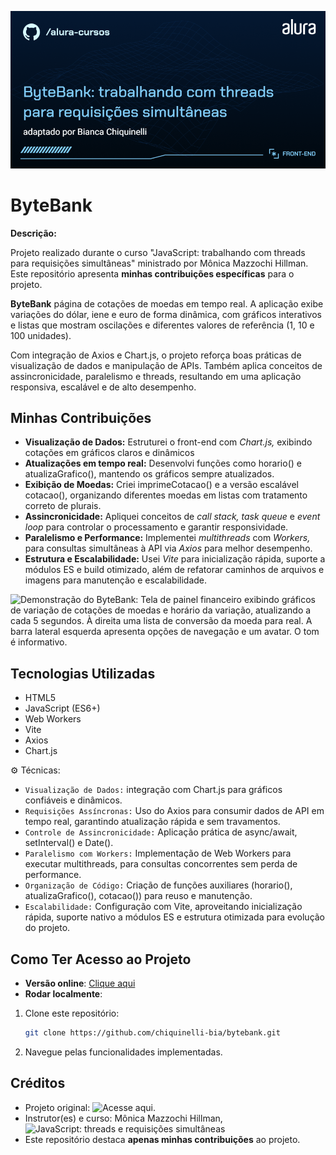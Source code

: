 ![Thumbnail do projeto. O título é "ByteBank: trabalhando com threads para requisições simultâneas" e o subtítulo é "adaptado por Bianca Chiquinelli".](Front-end-ByteBank_%20trabalhando%20com%20threads%20para%20requisições%20simultâneas.png)

# ByteBank

**Descrição:**

Projeto realizado durante o curso "JavaScript: trabalhando com threads para requisições simultâneas" ministrado por Mônica Mazzochi Hillman. Este repositório apresenta **minhas contribuições específicas** para o projeto.

**ByteBank** página de cotações de moedas em tempo real.
A aplicação exibe variações do dólar, iene e euro de forma dinâmica, com gráficos interativos e listas que mostram oscilações e diferentes valores de referência (1, 10 e 100 unidades).

Com integração de Axios e Chart.js, o projeto reforça boas práticas de visualização de dados e manipulação de APIs. Também aplica conceitos de assincronicidade, paralelismo e threads, resultando em uma aplicação responsiva, escalável e de alto desempenho.

## Minhas Contribuições

- **Visualização de Dados:** Estruturei o front-end com _Chart.js,_ exibindo cotações em gráficos claros e dinâmicos
- **Atualizações em tempo real:** Desenvolvi funções como horario() e atualizaGrafico(), mantendo os gráficos sempre atualizados.
- **Exibição de Moedas:** Criei imprimeCotacao() e a versão escalável cotacao(), organizando diferentes moedas em listas com tratamento correto de plurais.
- **Assincronicidade:** Apliquei conceitos de _call stack, task queue_ e _event loop_ para controlar o processamento e garantir responsividade.
- **Paralelismo e Performance:** Implementei _multithreads_ com _Workers,_ para consultas simultâneas à API via _Axios_ para melhor desempenho.
- **Estrutura e Escalabilidade:** Usei _Vite_ para inicialização rápida, suporte a módulos ES e build otimizado, além de refatorar caminhos de arquivos e imagens para manutenção e escalabilidade.

![Demonstração do ByteBank: Tela de painel financeiro exibindo gráficos de variação de cotações de moedas e horário da variação, atualizando a cada 5 segundos. À direita uma lista de conversão da moeda para real. A barra lateral esquerda apresenta opções de navegação e um avatar. O tom é informativo.](https://i.imgur.com/1AWAZmD.png)

## Tecnologias Utilizadas

- HTML5
- JavaScript (ES6+)
- Web Workers
- Vite
- Axios
- Chart.js

⚙️ Técnicas:

- `Visualização de Dados:` integração com Chart.js para gráficos confiáveis e dinâmicos.
- `Requisições Assíncronas:` Uso do Axios para consumir dados de API em tempo real, garantindo atualização rápida e sem travamentos.
- `Controle de Assincronicidade:` Aplicação prática de async/await, setInterval() e Date().
- `Paralelismo com Workers:` Implementação de Web Workers para executar multithreads, para consultas concorrentes sem perda de performance.
- `Organização de Código:` Criação de funções auxiliares (horario(), atualizaGrafico(), cotacao()) para reuso e manutenção.
- `Escalabilidade:` Configuração com Vite, aproveitando inicialização rápida, suporte nativo a módulos ES e estrutura otimizada para evolução do projeto.

## Como Ter Acesso ao Projeto

- **Versão online**: [Clique aqui](https://bytebank-flax.vercel.app/)
- **Rodar localmente**:

1. Clone este repositório:

   ```bash
   git clone https://github.com/chiquinelli-bia/bytebank.git

   ```

2. Navegue pelas funcionalidades implementadas.

## Créditos

- Projeto original: ![Acesse aqui.](https://github.com/alura-cursos/bytebank-javascript/tree/main)
- Instrutor(es) e curso: Mônica Mazzochi Hillman, ![JavaScript: threads e requisições simultâneas](https://cursos.alura.com.br/course/javascript-threads-requisicoes-simultaneas)
- Este repositório destaca **apenas minhas contribuições** ao projeto.
